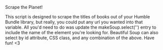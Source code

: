 Scrape the Planet!

This script is designed to scrape the titles of books out of your Humble Bundle library, but really, you could put any url you wanted into that variable. 
All you'd need to do was update the makeSoup.select('') entry to include the name of the element you're looking for. 
Beautiful Soup can also select by id attribute, CSS class, and any combination of the above. Have fun! <3
